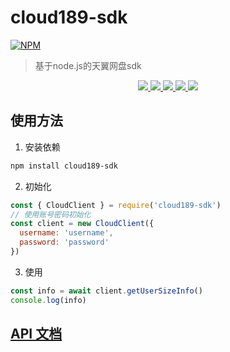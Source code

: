 # cloud189-sdk

[![NPM](https://nodei.co/npm/cloud189-sdk.png?downloads=true&downloadRank=true&stars=true)](https://nodei.co/npm/cloud189-sdk/)

> 基于node.js的天翼网盘sdk

<div align="center">
  <a href="https://www.npmjs.org/package/cloud189-sdk">
    <img src="https://img.shields.io/npm/v/cloud189-sdk.svg">
  </a>
  <a href="https://packagephobia.com/result?p=cloud189-sdk">
    <img src="https://packagephobia.com/badge?p=cloud189-sdk">
  </a>
  <a href="https://npmcharts.com/compare/cloud189-sdk?minimal=true">
    <img src="http://img.shields.io/npm/dm/cloud189-sdk.svg">
  </a>
  <a href="https://coveralls.io/github/wes-lin/cloud189-sdk">
    <img src="https://coveralls.io/repos/github/wes-lin/cloud189-sdk/badge.svg?branch=dev">
  </a>
  <a href="LICENSE">
    <img src="https://img.shields.io/badge/License-MIT-yellow.svg">
  </a>
</div>

## 使用方法

1. 安装依赖

```sh
npm install cloud189-sdk
```

2. 初始化

```js
const { CloudClient } = require('cloud189-sdk')
// 使用账号密码初始化
const client = new CloudClient({
  username: 'username',
  password: 'password'
})
```

3. 使用

```js
const info = await client.getUserSizeInfo()
console.log(info)
```

## [API 文档](https://cloud.189.whaledev.cn/)
